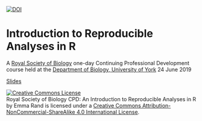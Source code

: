 [![DOI](https://zenodo.org/badge/DOI/10.5281/zenodo.3333877.svg)](https://doi.org/10.5281/zenodo.3333877)
# Introduction to Reproducible Analyses in R

A [Royal Society of Biology](https://www.rsb.org.uk/) one-day Continuing Professional Development course held at the [Department of Biology, University of York](https://www.york.ac.uk/biology/) 24 June 2019

[Slides](https://3mmarand.github.io/rbs_intro/#1)

<a rel="license" href="http://creativecommons.org/licenses/by-nc-sa/4.0/"><img alt="Creative Commons License" style="border-width:0" src="https://i.creativecommons.org/l/by-nc-sa/4.0/88x31.png" /></a><br /><span xmlns:dct="http://purl.org/dc/terms/" property="dct:title">Royal Society of Biology CPD: An Introduction to Reproducible Analyses in R</span> by <span xmlns:cc="http://creativecommons.org/ns#" property="cc:attributionName">Emma Rand</span> is licensed under a <a rel="license" href="http://creativecommons.org/licenses/by-nc-sa/4.0/">Creative Commons Attribution-NonCommercial-ShareAlike 4.0 International License</a>.
